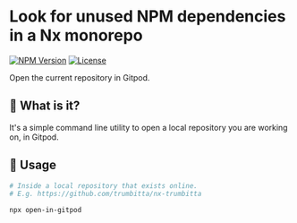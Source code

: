 # Look for unused NPM dependencies in a Nx monorepo

[![NPM Version](https://badge.fury.io/js/open-in-gitpod.svg)](https://www.npmjs.com/open-in-gitpod)
[![License](https://img.shields.io/npm/l/open-in-gitpod)]()

Open the current repository in Gitpod.

## 🧐 What is it?

It's a simple command line utility to open a local repository you are working on, in Gitpod.

## 🧰 Usage

```sh
# Inside a local repository that exists online.
# E.g. https://github.com/trumbitta/nx-trumbitta

npx open-in-gitpod
```
